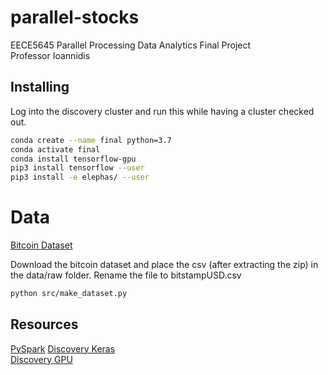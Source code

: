 # parallel-stocks
EECE5645 Parallel Processing Data Analytics Final Project  
Professor Ioannidis

## Installing

Log into the discovery cluster and run this while having a cluster checked out.

``` bash
conda create --name final python=3.7
conda activate final
conda install tensorflow-gpu
pip3 install tensorflow --user
pip3 install -e elephas/ --user
```

# Data 
[Bitcoin Dataset](https://www.kaggle.com/mczielinski/bitcoin-historical-data)

Download the bitcoin dataset and place the csv (after extracting the zip) in the data/raw folder. Rename the file to bitstampUSD.csv

``` bash
python src/make_dataset.py
```

## Resources

[PySpark](https://spark.apache.org/docs/latest/ml-classification-regression.html#random-forest-regression)
[Discovery Keras](https://github.com/neu-spiral/Discovery-Cluster/wiki/keras)  
[Discovery GPU](https://github.com/neu-spiral/Discovery-Cluster/wiki/batch-mode)


